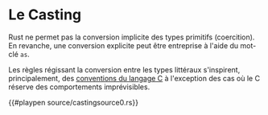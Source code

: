 # Le Casting

Rust ne permet pas la conversion implicite des types primitifs (coercition). En revanche, une conversion explicite peut être entreprise à l'aide du mot-clé `as`.

Les règles régissant la conversion entre les types littéraux s'inspirent, principalement, des [conventions du langage C](https://en.wikipedia.org/wiki/Type_conversion#C-like_languages) à l'exception des cas où le C réserve des comportements imprévisibles.

{{#playpen source/castingsource0.rs}}